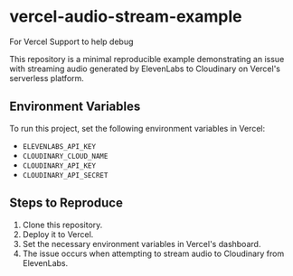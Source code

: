 # vercel-audio-stream-example
For Vercel Support to help debug

This repository is a minimal reproducible example demonstrating an issue with streaming audio generated by ElevenLabs to Cloudinary on Vercel's serverless platform.

## Environment Variables

To run this project, set the following environment variables in Vercel:

- `ELEVENLABS_API_KEY`
- `CLOUDINARY_CLOUD_NAME`
- `CLOUDINARY_API_KEY`
- `CLOUDINARY_API_SECRET`

## Steps to Reproduce

1. Clone this repository.
2. Deploy it to Vercel.
3. Set the necessary environment variables in Vercel's dashboard.
4. The issue occurs when attempting to stream audio to Cloudinary from ElevenLabs.
